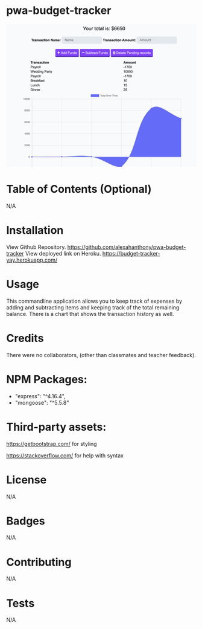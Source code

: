# pwa-budget-tracker

![Screenshot](./screenshot.png)

# Table of Contents (Optional)
N/A

# Installation

View Github Repository. https://github.com/alexahanthony/pwa-budget-tracker
View deployed link on Heroku. https://budget-tracker-yay.herokuapp.com/

# Usage

This commandline application allows you to keep track of expenses by adding and subtracting items and keeping track of the total remaining balance. There is a chart that shows the transaction history as well.

# Credits
There were no collaborators, (other than classmates and teacher feedback).

# NPM Packages: 
*  "express": "^4.16.4",
*  "mongoose": "^5.5.8"

# Third-party assets: 
https://getbootstrap.com/ for styling

https://stackoverflow.com/ for help with syntax

# License
N/A

# Badges
N/A

# Contributing
N/A

# Tests
N/A